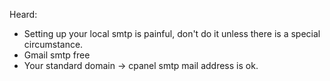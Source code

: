 Heard:

- Setting up your local smtp is painful, don't do it unless there is a special circumstance.
- Gmail smtp free
- Your standard domain -> cpanel smtp mail address is ok.
